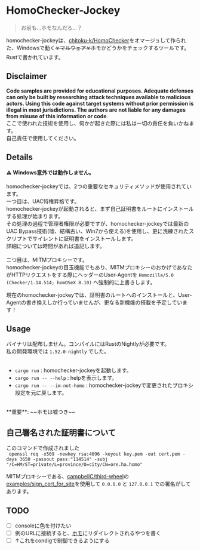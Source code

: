 HomoChecker-Jockey
===

> お前も...ホモなんだろ...？

homochecker-jockeyは、[chitoku-k/HomoChecker](https://github.com/chitoku-k/HomoChecker)をオマージュして作られた、Windowsで動く~~☣️マルウェア☣️~~ホモかどうかをチェックするツールです。</br>
Rustで書かれています。</br>

## Disclaimer
**Code samples are provided for educational purposes. Adequate defenses can only be built by researching attack techniques available to malicious actors. Using this code against target systems without prior permission is illegal in most jurisdictions. The authors are not liable for any damages from misuse of this information or code**.</br>
ここで使われた技術を使用し、何かが起きた際には私は一切の責任を負いかねます。</br>
自己責任で使用してください。</br>

## Details
**⚠️ Windows意外では動作しません。**</br>
</br>
homochecker-jockeyでは、2つの重要なセキュリティメソッドが使用されています。</br>
一つ目は、UAC特権昇格です。</br>
homochecker-jockeyが起動されると、まず自己証明書をルートにインストールする処理が始まります。</br>
その処理の過程で管理者権限が必要ですが、homochecker-jockeyでは最新のUAC Bypass技術(嘘、結構古い、Win7から使える)を使用し、更に洗練されたスクリプトでサイレントに証明書をインストールします。</br>
詳細については時間があれば追記します。</br>
</br>
二つ目は、MITMプロキシーです。</br>
homochecker-jockeyの目玉機能でもあり、MITMプロキシーのおかげであなたがHTTPリクエストをする際にヘッダーのUser-Agentを `Homozilla/5.0 (Checker/1.14.514; homOSeX 8.10)` へ強制的に上書きします。</br>

現在のhomochecker-jockeyでは、証明書のルートへのインストールと、User-Agentの書き換えしか行っていませんが、更なる新機能の搭載を予定しています！</br>

## Usage
バイナリは配布しません。コンパイルにはRustのNightlyが必要です。</br>
私の開発環境では `1.52.0-nightly` でした。</br>
</br>
- `cargo run` : homochecker-jockeyを起動します。
- `cargo run -- --help` : helpを表示します。
- `cargo run -- --im-not-homo` : homochecker-jockeyで変更されたプロキシ設定を元に戻します。
</br>
**重要**: ~~ホモは嘘つき~~

## 自己署名された証明書について
このコマンドで作成されました</br>
` openssl req -x509 -newkey rsa:4096 -keyout key.pem -out cert.pem -days 3650 -passout pass:"114514" -subj "/C=HM/ST=private/L=province/O=city/CN=ore.ha.homo"`

MITMプロキシーである、[campbellC/third-wheel](https://github.com/campbellC/third-wheel)の[examples/sign_cert_for_site](https://github.com/campbellC/third-wheel/blob/master/examples/sign_cert_for_site.rs)を使用して `0.0.0.0` と `127.0.0.1` での署名がしてあります。</br>

## TODO
- [ ] consoleに色を付けたい
- [ ] 例のURLに接続すると、[ホモ](https://twiiter.com/mpyw)にリダイレクトされるやつを書く
- [ ] ↑これをcondigで制御できるようにする
